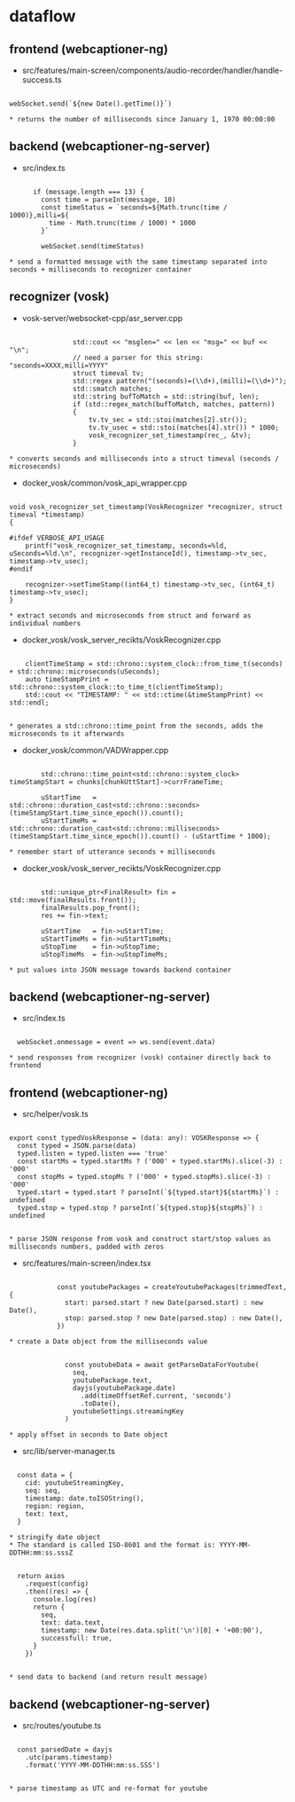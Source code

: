 # dataflow

## frontend (webcaptioner-ng)

* src/features/main-screen/components/audio-recorder/handler/handle-success.ts

```code

webSocket.send(`${new Date().getTime()}`)

```

	* returns the number of milliseconds since January 1, 1970 00:00:00

## backend (webcaptioner-ng-server)

* src/index.ts

```code

      if (message.length === 13) {
        const time = parseInt(message, 10)
        const timeStatus = `seconds=${Math.trunc(time / 1000)},milli=${
          time - Math.trunc(time / 1000) * 1000
        }`

        webSocket.send(timeStatus)

```

	* send a formatted message with the same timestamp separated into seconds + milliseconds to recognizer container

## recognizer (vosk)

* vosk-server/websocket-cpp/asr_server.cpp

```code

        		std::cout << "msglen=" << len << "msg=" << buf << "\n";
        		// need a parser for this string: "seconds=XXXX,milli=YYYY"
        		struct timeval tv;
        		std::regex pattern("(seconds)=(\\d+),(milli)=(\\d+)");
        		std::smatch matches;
        		std::string bufToMatch = std::string(buf, len);
        		if (std::regex_match(bufToMatch, matches, pattern)) 
        		{
        			tv.tv_sec = std::stoi(matches[2].str());
        			tv.tv_usec = std::stoi(matches[4].str()) * 1000;
        			vosk_recognizer_set_timestamp(rec_, &tv);
        		}

```

	* converts seconds and milliseconds into a struct timeval (seconds / microseconds)

* docker_vosk/common/vosk_api_wrapper.cpp

```code

void vosk_recognizer_set_timestamp(VoskRecognizer *recognizer, struct timeval *timestamp)
{
	
#ifdef VERBOSE_API_USAGE
	printf("vosk_recognizer_set_timestamp, seconds=%ld, uSeconds=%ld.\n", recognizer->getInstanceId(), timestamp->tv_sec, timestamp->tv_usec);
#endif

	recognizer->setTimeStamp((int64_t) timestamp->tv_sec, (int64_t) timestamp->tv_usec);
}

```

	* extract seconds and microseconds from struct and forward as individual numbers

* docker_vosk/vosk_server_recikts/VoskRecognizer.cpp


```code

	clientTimeStamp = std::chrono::system_clock::from_time_t(seconds) + std::chrono::microseconds(uSeconds);
	auto timeStampPrint = std::chrono::system_clock::to_time_t(clientTimeStamp);
	std::cout << "TIMESTAMP: " << std::ctime(&timeStampPrint) << std::endl;


```

	* generates a std::chrono::time_point from the seconds, adds the microseconds to it afterwards
	
* docker_vosk/common/VADWrapper.cpp

```code

		std::chrono::time_point<std::chrono::system_clock> timeStampStart = chunks[chunkUttStart]->currFrameTime;
	
		uStartTime   = std::chrono::duration_cast<std::chrono::seconds>(timeStampStart.time_since_epoch()).count();
		uStartTimeMs = std::chrono::duration_cast<std::chrono::milliseconds>(timeStampStart.time_since_epoch()).count() - (uStartTime * 1000);

```

	* remember start of utterance seconds + milliseconds
	
* docker_vosk/vosk_server_recikts/VoskRecognizer.cpp


```code

		std::unique_ptr<FinalResult> fin = std::move(finalResults.front());
		finalResults.pop_front();
		res += fin->text;
		
		uStartTime   = fin->uStartTime;
		uStartTimeMs = fin->uStartTimeMs;
		uStopTime    = fin->uStopTime;
		uStopTimeMs  = fin->uStopTimeMs;

```

	* put values into JSON message towards backend container
	
## backend (webcaptioner-ng-server)

* src/index.ts

```code

  webSocket.onmessage = event => ws.send(event.data)

```

	* send responses from recognizer (vosk) container directly back to frontend
	
## frontend (webcaptioner-ng)

* src/helper/vosk.ts

```code

export const typedVoskResponse = (data: any): VOSKResponse => {
  const typed = JSON.parse(data)
  typed.listen = typed.listen === 'true'
  const startMs = typed.startMs ? ('000' + typed.startMs).slice(-3) : '000'
  const stopMs = typed.stopMs ? ('000' + typed.stopMs).slice(-3) : '000'
  typed.start = typed.start ? parseInt(`${typed.start}${startMs}`) : undefined
  typed.stop = typed.stop ? parseInt(`${typed.stop}${stopMs}`) : undefined


```

	* parse JSON response from vosk and construct start/stop values as milliseconds numbers, padded with zeros

* src/features/main-screen/index.tsx

```code

            const youtubePackages = createYoutubePackages(trimmedText, {
              start: parsed.start ? new Date(parsed.start) : new Date(),
              stop: parsed.stop ? new Date(parsed.stop) : new Date(),
            })

```

	* create a Date object from the milliseconds value
	
```code

              const youtubeData = await getParseDataForYoutube(
                seq,
                youtubePackage.text,
                dayjs(youtubePackage.date)
                  .add(timeOffsetRef.current, 'seconds')
                  .toDate(),
                youtubeSettings.streamingKey
              )

```

	* apply offset in seconds to Date object
	
* src/lib/server-manager.ts

```code

  const data = {
    cid: youtubeStreamingKey,
    seq: seq,
    timestamp: date.toISOString(),
    region: region,
    text: text,
  }

```

	* stringify date object
	* The standard is called ISO-8601 and the format is: YYYY-MM-DDTHH:mm:ss.sssZ
	

```code

  return axios
    .request(config)
    .then((res) => {
      console.log(res)
      return {
        seq,
        text: data.text,
        timestamp: new Date(res.data.split('\n')[0] + '+00:00'),
        successfull: true,
      }
    })
	
```

	* send data to backend (and return result message)
	
## backend (webcaptioner-ng-server)

* src/routes/youtube.ts

```code

  const parsedDate = dayjs
    .utc(params.timestamp)
    .format('YYYY-MM-DDTHH:mm:ss.SSS')


```

	* parse timestamp as UTC and re-format for youtube
	
	
